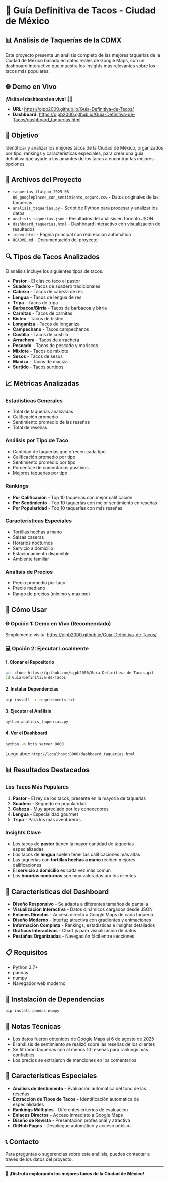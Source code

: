 # 🌮 Guía Definitiva de Tacos - Ciudad de México

## 📊 Análisis de Taquerías de la CDMX

Este proyecto presenta un análisis completo de las mejores taquerías de la Ciudad de México basado en datos reales de Google Maps, con un dashboard interactivo que muestra los insights más relevantes sobre los tacos más populares.

## 🌐 **Demo en Vivo**

**¡Visita el dashboard en vivo!** 🌮✨
- **URL:** https://ojpb2000.github.io/Guia-Definitiva-de-Tacos/
- **Dashboard:** https://ojpb2000.github.io/Guia-Definitiva-de-Tacos/dashboard_taquerias.html

## 🎯 Objetivo

Identificar y analizar los mejores tacos de la Ciudad de México, organizados por tipo, rankings y características especiales, para crear una guía definitiva que ayude a los amantes de los tacos a encontrar las mejores opciones.

## 📁 Archivos del Proyecto

- `taquerias_tlalpan_2025-08-06_googleplaces_con_sentimiento_seguro.csv` - Datos originales de las taquerías
- `analisis_taquerias.py` - Script de Python para procesar y analizar los datos
- `analisis_taquerias.json` - Resultados del análisis en formato JSON
- `dashboard_taquerias.html` - Dashboard interactivo con visualización de resultados
- `index.html` - Página principal con redirección automática
- `README.md` - Documentación del proyecto

## 🔍 Tipos de Tacos Analizados

El análisis incluye los siguientes tipos de tacos:

- **Pastor** - El clásico taco al pastor
- **Suadero** - Tacos de suadero tradicionales
- **Cabeza** - Tacos de cabeza de res
- **Lengua** - Tacos de lengua de res
- **Tripa** - Tacos de tripa
- **Barbacoa/Birria** - Tacos de barbacoa y birria
- **Carnitas** - Tacos de carnitas
- **Bistec** - Tacos de bistec
- **Longaniza** - Tacos de longaniza
- **Campechano** - Tacos campechanos
- **Costilla** - Tacos de costilla
- **Arrachera** - Tacos de arrachera
- **Pescado** - Tacos de pescado y mariscos
- **Mixiote** - Tacos de mixiote
- **Sesos** - Tacos de sesos
- **Maciza** - Tacos de maciza
- **Surtido** - Tacos surtidos

## 📈 Métricas Analizadas

### Estadísticas Generales
- Total de taquerías analizadas
- Calificación promedio
- Sentimiento promedio de las reseñas
- Total de reseñas

### Análisis por Tipo de Taco
- Cantidad de taquerías que ofrecen cada tipo
- Calificación promedio por tipo
- Sentimiento promedio por tipo
- Porcentaje de comentarios positivos
- Mejores taquerías por tipo

### Rankings
- **Por Calificación** - Top 10 taquerías con mejor calificación
- **Por Sentimiento** - Top 10 taquerías con mejor sentimiento en reseñas
- **Por Popularidad** - Top 10 taquerías con más reseñas

### Características Especiales
- Tortillas hechas a mano
- Salsas caseras
- Horarios nocturnos
- Servicio a domicilio
- Estacionamiento disponible
- Ambiente familiar

### Análisis de Precios
- Precio promedio por taco
- Precio mediano
- Rango de precios (mínimo y máximo)

## 🚀 Cómo Usar

### 🌐 **Opción 1: Demo en Vivo (Recomendado)**
Simplemente visita: https://ojpb2000.github.io/Guia-Definitiva-de-Tacos/

### 💻 **Opción 2: Ejecutar Localmente**

#### 1. Clonar el Repositorio
```bash
git clone https://github.com/ojpb2000/Guia-Definitiva-de-Tacos.git
cd Guia-Definitiva-de-Tacos
```

#### 2. Instalar Dependencias
```bash
pip install -r requirements.txt
```

#### 3. Ejecutar el Análisis
```bash
python analisis_taquerias.py
```

#### 4. Ver el Dashboard
```bash
python -m http.server 8000
```
Luego abre: `http://localhost:8000/dashboard_taquerias.html`

## 📊 Resultados Destacados

### Los Tacos Más Populares
1. **Pastor** - El rey de los tacos, presente en la mayoría de taquerías
2. **Suadero** - Segundo en popularidad
3. **Cabeza** - Muy apreciado por los conocedores
4. **Lengua** - Especialidad gourmet
5. **Tripa** - Para los más aventureros

### Insights Clave
- Los tacos de **pastor** tienen la mayor cantidad de taquerías especializadas
- Los tacos de **lengua** suelen tener las calificaciones más altas
- Las taquerías con **tortillas hechas a mano** reciben mejores calificaciones
- El **servicio a domicilio** es cada vez más común
- Los **horarios nocturnos** son muy valorados por los clientes

## 🎨 Características del Dashboard

- **Diseño Responsivo** - Se adapta a diferentes tamaños de pantalla
- **Visualización Interactiva** - Datos dinámicos cargados desde JSON
- **Enlaces Directos** - Acceso directo a Google Maps de cada taquería
- **Diseño Moderno** - Interfaz atractiva con gradientes y animaciones
- **Información Completa** - Rankings, estadísticas e insights detallados
- **Gráficos Interactivos** - Chart.js para visualización de datos
- **Pestañas Organizadas** - Navegación fácil entre secciones

## 📋 Requisitos

- Python 3.7+
- pandas
- numpy
- Navegador web moderno

## 🔧 Instalación de Dependencias

```bash
pip install pandas numpy
```

## 📝 Notas Técnicas

- Los datos fueron obtenidos de Google Maps al 6 de agosto de 2025
- El análisis de sentimiento se realizó sobre las reseñas de los clientes
- Se filtraron taquerías con al menos 10 reseñas para rankings más confiables
- Los precios se extrajeron de menciones en los comentarios

## 🌟 Características Especiales

- **Análisis de Sentimiento** - Evaluación automática del tono de las reseñas
- **Extracción de Tipos de Tacos** - Identificación automática de especialidades
- **Rankings Múltiples** - Diferentes criterios de evaluación
- **Enlaces Directos** - Acceso inmediato a Google Maps
- **Diseño de Revista** - Presentación profesional y atractiva
- **GitHub Pages** - Despliegue automático y acceso público

## 📞 Contacto

Para preguntas o sugerencias sobre este análisis, puedes contactar a través de los datos del proyecto.

---

**🌮 ¡Disfruta explorando los mejores tacos de la Ciudad de México!** 